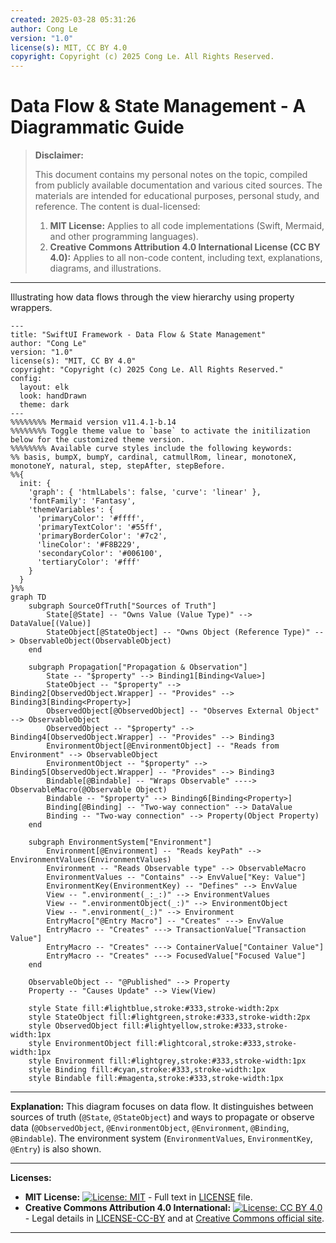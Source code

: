 ```yaml
---
created: 2025-03-28 05:31:26
author: Cong Le
version: "1.0"
license(s): MIT, CC BY 4.0
copyright: Copyright (c) 2025 Cong Le. All Rights Reserved.
---
```




# Data Flow & State Management - A Diagrammatic Guide 
> **Disclaimer:**
>
> This document contains my personal notes on the topic,
> compiled from publicly available documentation and various cited sources.
> The materials are intended for educational purposes, personal study, and reference.
> The content is dual-licensed:
> 1. **MIT License:** Applies to all code implementations (Swift, Mermaid, and other programming languages).
> 2. **Creative Commons Attribution 4.0 International License (CC BY 4.0):** Applies to all non-code content, including text, explanations, diagrams, and illustrations.
---


Illustrating how data flows through the view hierarchy using property wrappers.

```mermaid
---
title: "SwiftUI Framework - Data Flow & State Management"
author: "Cong Le"
version: "1.0"
license(s): "MIT, CC BY 4.0"
copyright: "Copyright (c) 2025 Cong Le. All Rights Reserved."
config:
  layout: elk
  look: handDrawn
  theme: dark
---
%%%%%%%% Mermaid version v11.4.1-b.14
%%%%%%%% Toggle theme value to `base` to activate the initilization below for the customized theme version.
%%%%%%%% Available curve styles include the following keywords:
%% basis, bumpX, bumpY, cardinal, catmullRom, linear, monotoneX, monotoneY, natural, step, stepAfter, stepBefore.
%%{
  init: {
    'graph': { 'htmlLabels': false, 'curve': 'linear' },
    'fontFamily': 'Fantasy',
    'themeVariables': {
      'primaryColor': '#ffff',
      'primaryTextColor': '#55ff',
      'primaryBorderColor': '#7c2',
      'lineColor': '#F8B229',
      'secondaryColor': '#006100',
      'tertiaryColor': '#fff'
    }
  }
}%%
graph TD
    subgraph SourceOfTruth["Sources of Truth"]
        State[@State] -- "Owns Value (Value Type)" --> DataValue[(Value)]
        StateObject[@StateObject] -- "Owns Object (Reference Type)" --> ObservableObject(ObservableObject)
    end

    subgraph Propagation["Propagation & Observation"]
        State -- "$property" --> Binding1[Binding<Value>]
        StateObject -- "$property" --> Binding2[ObservedObject.Wrapper] -- "Provides" --> Binding3[Binding<Property>]
        ObservedObject[@ObservedObject] -- "Observes External Object" --> ObservableObject
        ObservedObject -- "$property" --> Binding4[ObservedObject.Wrapper] -- "Provides" --> Binding3
        EnvironmentObject[@EnvironmentObject] -- "Reads from Environment" --> ObservableObject
        EnvironmentObject -- "$property" --> Binding5[ObservedObject.Wrapper] -- "Provides" --> Binding3
        Bindable[@Bindable] -- "Wraps Observable" ----> ObservableMacro(@Observable Object)
        Bindable -- "$property" --> Binding6[Binding<Property>]
        Binding[@Binding] -- "Two-way connection" --> DataValue
        Binding -- "Two-way connection" --> Property(Object Property)
    end

    subgraph EnvironmentSystem["Environment"]
        Environment[@Environment] -- "Reads keyPath" --> EnvironmentValues(EnvironmentValues)
        Environment -- "Reads Observable type" --> ObservableMacro
        EnvironmentValues -- "Contains" --> EnvValue["Key: Value"]
        EnvironmentKey(EnvironmentKey) -- "Defines" --> EnvValue
        View -- ".environment(_:_:)" --> EnvironmentValues
        View -- ".environmentObject(_:)" --> EnvironmentObject
        View -- ".environment(_:)" --> Environment
        EntryMacro["@Entry Macro"] -- "Creates" ---> EnvValue
        EntryMacro -- "Creates" ---> TransactionValue["Transaction Value"]
        EntryMacro -- "Creates" ---> ContainerValue["Container Value"]
        EntryMacro -- "Creates" ---> FocusedValue["Focused Value"]
    end

    ObservableObject -- "@Published" --> Property
    Property -- "Causes Update" --> View(View)

    style State fill:#lightblue,stroke:#333,stroke-width:2px
    style StateObject fill:#lightgreen,stroke:#333,stroke-width:2px
    style ObservedObject fill:#lightyellow,stroke:#333,stroke-width:1px
    style EnvironmentObject fill:#lightcoral,stroke:#333,stroke-width:1px
    style Environment fill:#lightgrey,stroke:#333,stroke-width:1px
    style Binding fill:#cyan,stroke:#333,stroke-width:1px
    style Bindable fill:#magenta,stroke:#333,stroke-width:1px
```

---


**Explanation:** This diagram focuses on data flow. It distinguishes between sources of truth (`@State`, `@StateObject`) and ways to propagate or observe data (`@ObservedObject`, `@EnvironmentObject`, `@Environment`, `@Binding`, `@Bindable`). The environment system (`EnvironmentValues`, `EnvironmentKey`, `@Entry`) is also shown.


---
**Licenses:**

- **MIT License:**  [![License: MIT](https://img.shields.io/badge/License-MIT-yellow.svg)](LICENSE) - Full text in [LICENSE](LICENSE) file.
- **Creative Commons Attribution 4.0 International:** [![License: CC BY 4.0](https://licensebuttons.net/l/by/4.0/88x31.png)](LICENSE-CC-BY) - Legal details in [LICENSE-CC-BY](LICENSE-CC-BY) and at [Creative Commons official site](http://creativecommons.org/licenses/by/4.0/).

---